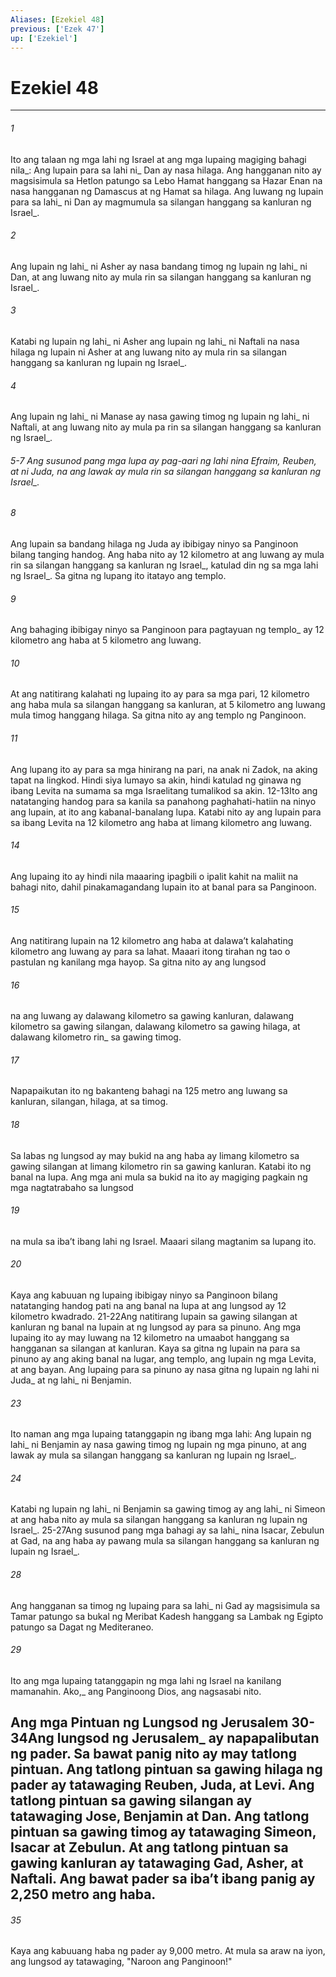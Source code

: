 ```yaml
---
Aliases: [Ezekiel 48]
previous: ['Ezek 47']
up: ['Ezekiel']
---
```

# Ezekiel 48

***






















###### 1 










Ito ang talaan ng mga lahi ng Israel at ang mga lupaing magiging bahagi nila_: Ang lupain para sa lahi ni_ Dan ay nasa hilaga. Ang hangganan nito ay magsisimula sa Hetlon patungo sa Lebo Hamat hanggang sa Hazar Enan na nasa hangganan ng Damascus at ng Hamat sa hilaga. Ang luwang ng lupain para sa lahi_ ni Dan ay magmumula sa silangan hanggang sa kanluran ng Israel_. 





















###### 2 










Ang lupain ng lahi_ ni Asher ay nasa bandang timog ng lupain ng lahi_ ni Dan, at ang luwang nito ay mula rin sa silangan hanggang sa kanluran ng Israel_. 





















###### 3 










Katabi ng lupain ng lahi_ ni Asher ang lupain ng lahi_ ni Naftali na nasa hilaga ng lupain ni Asher at ang luwang nito ay mula rin sa silangan hanggang sa kanluran ng lupain ng Israel_. 





















###### 4 










Ang lupain ng lahi_ ni Manase ay nasa gawing timog ng lupain ng lahi_ ni Naftali, at ang luwang nito ay mula pa rin sa silangan hanggang sa kanluran ng Israel_.

###### 5-7 Ang susunod pang mga lupa ay pag-aari ng lahi nina Efraim, Reuben, at ni Juda, na ang lawak ay mula rin sa silangan hanggang sa kanluran ng Israel_. 





















###### 8 










Ang lupain sa bandang hilaga ng Juda ay ibibigay ninyo sa Panginoon bilang tanging handog. Ang haba nito ay 12 kilometro at ang luwang ay mula rin sa silangan hanggang sa kanluran ng Israel_, katulad din ng sa mga lahi ng Israel_. Sa gitna ng lupang ito itatayo ang templo. 





















###### 9 










Ang bahaging ibibigay ninyo sa Panginoon para pagtayuan ng templo_ ay 12 kilometro ang haba at 5 kilometro ang luwang. 





















###### 10 










At ang natitirang kalahati ng lupaing ito ay para sa mga pari, 12 kilometro ang haba mula sa silangan hanggang sa kanluran, at 5 kilometro ang luwang mula timog hanggang hilaga. Sa gitna nito ay ang templo ng Panginoon. 





















###### 11 










Ang lupang ito ay para sa mga hinirang na pari, na anak ni Zadok, na aking tapat na lingkod. Hindi siya lumayo sa akin, hindi katulad ng ginawa ng ibang Levita na sumama sa mga Israelitang tumalikod sa akin. 12-13Ito ang natatanging handog para sa kanila sa panahong paghahati-hatiin na ninyo ang lupain, at ito ang kabanal-banalang lupa. Katabi nito ay ang lupain para sa ibang Levita na 12 kilometro ang haba at limang kilometro ang luwang. 





















###### 14 










Ang lupaing ito ay hindi nila maaaring ipagbili o ipalit kahit na maliit na bahagi nito, dahil pinakamagandang lupain ito at banal para sa Panginoon. 





















###### 15 










Ang natitirang lupain na 12 kilometro ang haba at dalawaʼt kalahating kilometro ang luwang ay para sa lahat. Maaari itong tirahan ng tao o pastulan ng kanilang mga hayop. Sa gitna nito ay ang lungsod 





















###### 16 










na ang luwang ay dalawang kilometro sa gawing kanluran, dalawang kilometro sa gawing silangan, dalawang kilometro sa gawing hilaga, at dalawang kilometro rin_ sa gawing timog. 





















###### 17 










Napapaikutan ito ng bakanteng bahagi na 125 metro ang luwang sa kanluran, silangan, hilaga, at sa timog. 





















###### 18 










Sa labas ng lungsod ay may bukid na ang haba ay limang kilometro sa gawing silangan at limang kilometro rin sa gawing kanluran. Katabi ito ng banal na lupa. Ang mga ani mula sa bukid na ito ay magiging pagkain ng mga nagtatrabaho sa lungsod 





















###### 19 










na mula sa ibaʼt ibang lahi ng Israel. Maaari silang magtanim sa lupang ito. 





















###### 20 










Kaya ang kabuuan ng lupaing ibibigay ninyo sa Panginoon bilang natatanging handog pati na ang banal na lupa at ang lungsod ay 12 kilometro kwadrado. 21-22Ang natitirang lupain sa gawing silangan at kanluran ng banal na lupain at ng lungsod ay para sa pinuno. Ang mga lupaing ito ay may luwang na 12 kilometro na umaabot hanggang sa hangganan sa silangan at kanluran. Kaya sa gitna ng lupain na para sa pinuno ay ang aking banal na lugar, ang templo, ang lupain ng mga Levita, at ang bayan. Ang lupaing para sa pinuno ay nasa gitna ng lupain ng lahi ni Juda_ at ng lahi_ ni Benjamin. 





















###### 23 










Ito naman ang mga lupaing tatanggapin ng ibang mga lahi: Ang lupain ng lahi_ ni Benjamin ay nasa gawing timog ng lupain ng mga pinuno, at ang lawak ay mula sa silangan hanggang sa kanluran ng lupain ng Israel_. 





















###### 24 










Katabi ng lupain ng lahi_ ni Benjamin sa gawing timog ay ang lahi_ ni Simeon at ang haba nito ay mula sa silangan hanggang sa kanluran ng lupain ng Israel_. 25-27Ang susunod pang mga bahagi ay sa lahi_ nina Isacar, Zebulun at Gad, na ang haba ay pawang mula sa silangan hanggang sa kanluran ng lupain ng Israel_. 





















###### 28 










Ang hangganan sa timog ng lupaing para sa lahi_ ni Gad ay magsisimula sa Tamar patungo sa bukal ng Meribat Kadesh hanggang sa Lambak ng Egipto patungo sa Dagat ng Mediteraneo. 





















###### 29 










Ito ang mga lupaing tatanggapin ng mga lahi ng Israel na kanilang mamanahin. Ako,_ ang Panginoong Dios, ang nagsasabi nito.

## Ang mga Pintuan ng Lungsod ng Jerusalem 30-34Ang lungsod ng Jerusalem_ ay napapalibutan ng pader. Sa bawat panig nito ay may tatlong pintuan. Ang tatlong pintuan sa gawing hilaga ng pader ay tatawaging Reuben, Juda, at Levi. Ang tatlong pintuan sa gawing silangan ay tatawaging Jose, Benjamin at Dan. Ang tatlong pintuan sa gawing timog ay tatawaging Simeon, Isacar at Zebulun. At ang tatlong pintuan sa gawing kanluran ay tatawaging Gad, Asher, at Naftali. Ang bawat pader sa ibaʼt ibang panig ay 2,250 metro ang haba. 





















###### 35 










Kaya ang kabuuang haba ng pader ay 9,000 metro. At mula sa araw na iyon, ang lungsod ay tatawaging, "Naroon ang Panginoon!"
